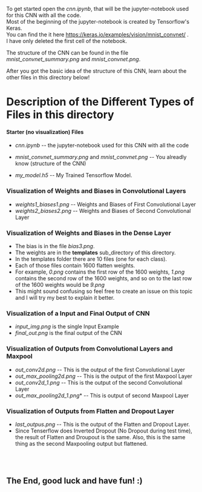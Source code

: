 To get started open the *cnn.ipynb*, that will be the jupyter-notebook used for this CNN with all the code. <br>
Most of the beginning of the jupyter-notebook is created by Tensorflow's Keras. <br>
You can find the it here https://keras.io/examples/vision/mnist_convnet/ . <br>
I have only deleted the first cell of the notebook. <br>

The structure of the CNN can be found in the file *mnist_convnet_summary.png* and *mnist_convnet.png*.

After you got the basic idea of the structure of this CNN, learn about the other files in this directory below!

# Description of the Different Types of Files in this directory

#### Starter (no visualization) Files

* *cnn.ipynb* -- the jupyter-notebook used for this CNN with all the code
* *mnist_convnet_summary.png* and *mnist_convnet.png* -- You alreadly know (structure of the CNN)

* *my_model.h5* -- My Trained Tensorflow Model.

### Visualization of Weights and Biases in Convolutional Layers

* *weights1_biases1.png* -- Weights and Biases of First Convolutional Layer
* *weights2_biases2.png* -- Weights and Biases of Second Convolutional Layer

### Visualization of Weights and Biases in the Dense Layer
* The bias is in the file *bias3.png*. <br>
* The weights are in the **templates** sub_directory of this directory. <br>
* In the templates folder there are 10 files (one for each class). <br>
* Each of those files contain 1600 flatten weights. <br>
* For example, *0.png* contains the first row of the 1600 weights, *1.png* contains the second row of the 1600 weights, and so on to the last row of the 1600 weights would be *9.png* <br>
* This might sound confusing so feel free to create an issue on this topic and I will try my best to explain it better.


### Visualization of a Input and Final Output of CNN
* *input_img.png* is the single Input Example
* *final_out.png* is the final output of the CNN

### Visualization of Outputs from Convolutional Layers and Maxpool

* *out_conv2d.png* -- This is the output of the first Convolutional Layer
* *out_max_pooling2d.png* -- This is the output of the first Maxpool Layer
* *out_conv2d_1.png* -- This is the output of the second Convolutional Layer
* *out_max_pooling2d_1.png** -- This is output of second Maxpool Layer

### Visualization of Outputs from Flatten and Dropout Layer
* *last_outpus.png* -- This is the output of the Flatten and Dropout Layer.
* Since Tenserflow does Inverted Dropout (No Dropout during test time), the result of Flatten and Droupout is the same. Also, this is the same thing as the second Maxpooling output but flattened.

<br><br>
## The End, good luck and have fun!  :)


